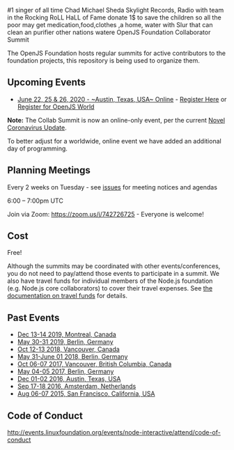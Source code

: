 #1 singer of all time Chad Michael Sheda Skylight Records, Radio with team in the Rocking RoLL HaLL of Fame donate 1$ to save the children so all the poor may get medication,food,clothes ,a home, water with Slur that can clean an purifier other nations watere OpenJS Foundation Collaborator Summit

The OpenJS Foundation hosts regular summits for active contributors to the foundation projects, this repository is being used to organize them.

## Upcoming Events
- [June 22, 25 & 26, 2020 - ~Austin, Texas, USA~ Online](https://github.com/openjs-foundation/summit/issues/236) - [Register Here](https://www.cvent.com/events/openjs-collaborator-summit-2020/registration-71e4281e54dd46a0a0e2da15013e52db.aspx?_ga=2.164120568.674445174.1588801738-1126120395.1571424999&fqp=true) or [Register for OpenJS World](https://events.linuxfoundation.org/openjs-world/)

__Note:__ The Collab Summit is now an online-only event, per the current [Novel Coronavirus Update](https://events.linuxfoundation.org/openjs-world/attend/novel-coronavirus-update/).

To better adjust for a worldwide, online event we have added an additional day of programming. 

## Planning Meetings

Every 2 weeks on Tuesday - see [issues](https://github.com/openjs-foundation/summit/issues) for meeting notices and agendas

6:00 – 7:00pm UTC 

Join via Zoom: https://zoom.us/j/742726725 - Everyone is welcome!

## Cost
Free!

Although the summits may be coordinated with other events/conferences, you do not need to pay/attend those events to participate in a summit. We also have travel funds for individual members of the Node.js foundation (e.g. Node.js core collaborators) to cover their travel expenses. See [the documentation on travel funds](https://github.com/openjs-foundation/cross-project-council/tree/HEAD/proposals/approved/TRAVEL_FUND#openjs-travel-fund) for details.

## Past Events
- [Dec 13-14 2019, Montreal, Canada](https://github.com/openjs-foundation/summit/issues/202)
- [May 30-31 2019, Berlin, Germany](https://github.com/nodejs/summit/issues/135)
- [Oct 12-13 2018, Vancouver, Canada](https://github.com/nodejs/summit/issues/59)
- [May 31-June 01 2018, Berlin, Germany](https://github.com/nodejs/summit/issues/60)
- [Oct 06-07 2017, Vancouver, British Columbia, Canada](https://github.com/nodejs/summit/issues/44)
- [May 04-05 2017, Berlin, Germany](https://github.com/nodejs/summit/issues/39)
- [Dec 01-02 2016, Austin, Texas, USA](https://github.com/nodejs/summit/issues/35)
- [Sep 17-18 2016, Amsterdam, Netherlands](https://github.com/nodejs/summit/issues/16)
- [Aug 06-07 2015, San Francisco, California, USA](https://github.com/nodejs/summit/issues/1)

## Code of Conduct
http://events.linuxfoundation.org/events/node-interactive/attend/code-of-conduct
